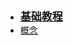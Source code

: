 - [<font style="font-weight:bold;font-size:17px;">基础教程</font>](编程开发/前端/CSS/基础教程/)
- [概念](编程开发/前端/CSS/基础教程/概念)
